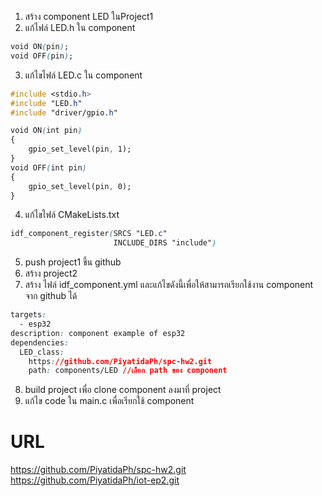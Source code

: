 1. สร้าง component LED ในProject1
2. แก้ไฟล์ LED.h ใน component
```css
void ON(pin);
void OFF(pin);
```
3. แก้ไขไฟล์ LED.c ใน component
```css
#include <stdio.h>
#include "LED.h"
#include "driver/gpio.h"

void ON(int pin)
{
    gpio_set_level(pin, 1);
}
void OFF(int pin)
{
    gpio_set_level(pin, 0);
}
```
4. แก้ไขไฟล์ CMakeLists.txt
```css
idf_component_register(SRCS "LED.c"
                       INCLUDE_DIRS "include")
```
5. push project1 ขึ้น github
6. สร้าง project2
7. สร้าง ไฟล์ idf_component.yml และแก้ไขดังนี้เพื่อให้สามารถเรียกใช้งาน component จาก github ได้
```css
targets:
  - esp32
description: component example of esp32
dependencies:
  LED_class:
    https://github.com/PiyatidaPh/spc-hw2.git 
    path: components/LED //เลือก path ของ component
```
8. build project เพื่อ clone component ลงมาที่ project
9. แก้ไข code ใน main.c เพื่อเรียกใช้ component

# URL
https://github.com/PiyatidaPh/spc-hw2.git
https://github.com/PiyatidaPh/iot-ep2.git
